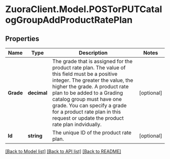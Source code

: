# ZuoraClient.Model.POSTorPUTCatalogGroupAddProductRatePlan

## Properties

Name | Type | Description | Notes
------------ | ------------- | ------------- | -------------
**Grade** | **decimal** | The grade that is assigned for the product rate plan. The value of this field must be a positive integer. The greater the value, the higher the grade.  A product rate plan to be added to a Grading catalog group must have one grade. You can specify a grade for a product rate plan in this request or update the product rate plan indvidually.   | [optional] 
**Id** | **string** | The unique ID of the product rate plan.  | [optional] 

[[Back to Model list]](../README.md#documentation-for-models) [[Back to API list]](../README.md#documentation-for-api-endpoints) [[Back to README]](../README.md)

